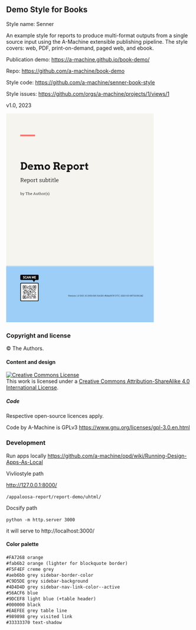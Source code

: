 ## Demo Style for Books

Style name: Senner

An example style for reports to produce multi-format outputs from a single source input using the A-Machine extensible publishing pipeline. The style covers: web, PDF, print-on-demand, paged web, and ebook.

Publication demo: https://a-machine.github.io/book-demo/

Repo: https://github.com/a-machine/book-demo

Style code: https://github.com/a-machine/senner-book-style

Style issues: https://github.com/orgs/a-machine/projects/1/views/1

v1.0, 2023

![Cover](/cover/cover-small.jpg "Cover")

### Copyright and license

© The Authors.

#### Content and design

<a rel="license" href="http://creativecommons.org/licenses/by-sa/4.0/"><img alt="Creative Commons License" style="border-width:0" src="https://i.creativecommons.org/l/by-sa/4.0/88x31.png" /></a><br />This work is licensed under a <a rel="license" href="http://creativecommons.org/licenses/by-sa/4.0/">Creative Commons Attribution-ShareAlike 4.0 International License</a>.

##### Code

Respective open-source licences apply.

Code by A-Machine is GPLv3 https://www.gnu.org/licenses/gpl-3.0.en.html 

### Development

Run apps locally https://github.com/a-machine/opd/wiki/Running-Design-Apps-As-Local

Vivliostyle path

http://127.0.0.1:8000/

`/appaloosa-report/report-demo/uhtml/`

Docsify path

`python -m http.server 3000`

it will serve to http://localhost:3000/

#### Color palette

    #FA7268 orange
    #fab6b2 orange (lighter for blockquote border)
    #F5F4EF creme grey
    #aeb6bb grey sidebar-border-color
    #C9D5DE grey sidebar-background
    #4D4D4D grey sidebar-nav-link-color--active
    #56ACF6 blue
    #9DCEF8 light blue (+table header)
    #000000 black
    #EAEFEE grey table line
    #989898 grey visited link
    #33333370 text-shadow

